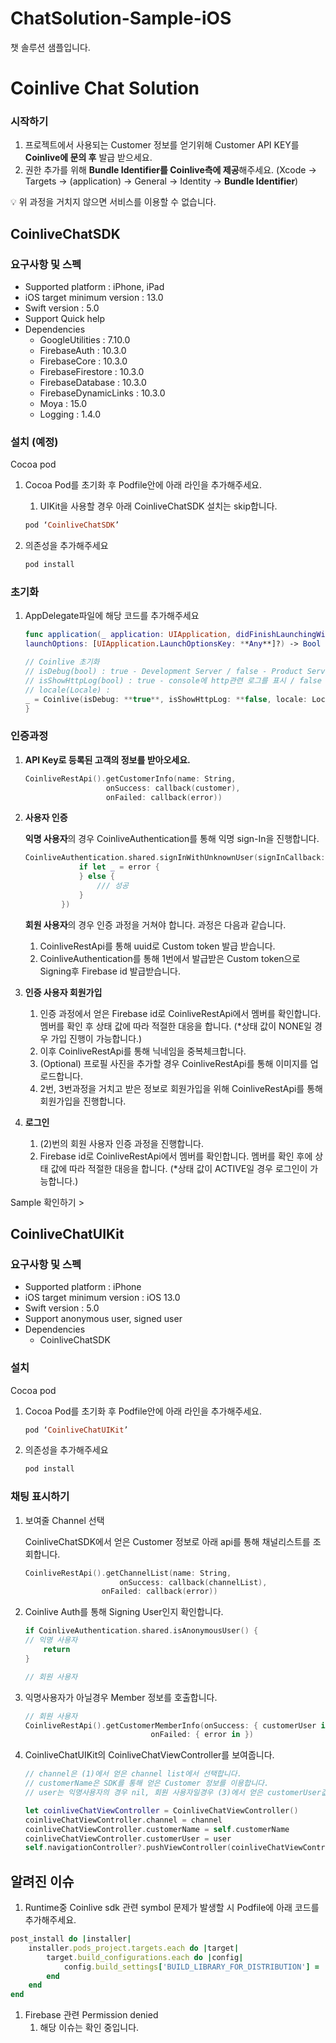 # ChatSolution-Sample-iOS
챗 솔루션 샘플입니다.
# Coinlive Chat Solution

### 시작하기

1. 프로젝트에서 사용되는 Customer 정보를 얻기위해 Customer API KEY를 **Coinlive에 문의 후** 발급 받으세요.
2. 권한 추가를 위해 **Bundle Identifier를 Coinlive측에 제공**해주세요. (Xcode → Targets → (application) → General → Identity → **Bundle Identifier**)

<aside>
💡 위 과정을 거치지 않으면 서비스를 이용할 수 없습니다.

</aside>

## CoinliveChatSDK

### 요구사항 및 스펙

- Supported platform : iPhone, iPad
- iOS target minimum version : 13.0
- Swift version : 5.0
- Support Quick help
- Dependencies
    - GoogleUtilities : 7.10.0
    - FirebaseAuth : 10.3.0
    - FirebaseCore : 10.3.0
    - FirebaseFirestore : 10.3.0
    - FirebaseDatabase : 10.3.0
    - FirebaseDynamicLinks : 10.3.0
    - Moya : 15.0
    - Logging : 1.4.0

### 설치 (예정)

Cocoa pod

1. Cocoa Pod를 초기화 후 Podfile안에 아래 라인을 추가해주세요.
    1. UIKit을 사용할 경우 아래 CoinliveChatSDK 설치는 skip합니다.
    
    ```ruby
    pod ‘CoinliveChatSDK’
    ```
    
2. 의존성을 추가해주세요
    
    ```bash
    pod install
    ```
    

### 초기화

1. AppDelegate파일에 해당 코드를 추가해주세요
    
    ```swift
    func application(_ application: UIApplication, didFinishLaunchingWithOptions 
    launchOptions: [UIApplication.LaunchOptionsKey: **Any**]?) -> Bool {
    
    // Coinlive 초기화
    // isDebug(bool) : true - Development Server / false - Product Server
    // isShowHttpLog(bool) : true - console에 http관련 로그를 표시 / false - http 관련 로그를 미표시
    // locale(Locale) : 
    _ = Coinlive(isDebug: **true**, isShowHttpLog: **false, locale: Locale.current**)
    }
    ```
    

### 인증과정

1. **API Key로 등록된 고객의 정보를 받아오세요.**
    
    ```swift
    CoinliveRestApi().getCustomerInfo(name: String, 
				      onSuccess: callback(customer), 
				      onFailed: callback(error))
    ```
    
2. **사용자 인증** 
    
    **익명 사용자**의 경우 CoinliveAuthentication를  통해 익명 sign-In을 진행합니다.
    
    ```swift
    CoinliveAuthentication.shared.signInWithUnknownUser(signInCallback: {(firebaseId, error) in
				if let _ = error {
				} else {
					/// 성공
				}
            })
    ```
    
    **회원 사용자**의 경우 인증 과정을 거쳐야 합니다. 과정은 다음과 같습니다.
    
    1. CoinliveRestApi를 통해 uuid로 Custom token 발급 받습니다.
    2. CoinliveAuthentication를 통해 1번에서 발급받은 Custom token으로 Signing후 Firebase id 발급받습니다.
3. **인증 사용자 회원가입**
    1. 인증 과정에서 얻은 Firebase id로 CoinliveRestApi에서 멤버를 확인합니다. 멤버를 확인 후 상태 값에 따라 적절한 대응을 합니다. (*상태 값이 NONE일 경우 가입 진행이 가능합니다.)
    2. 이후 CoinliveRestApi를 통해 닉네임을 중복체크합니다. 
    3. (Optional) 프로필 사진을 추가할 경우 CoinliveRestApi를 통해 이미지를 업로드합니다.
    4. 2번, 3번과정을 거치고 받은 정보로 회원가입을 위해 CoinliveRestApi를 통해 회원가입을 진행합니다.
4. **로그인** 
    1. (2)번의 회원 사용자 인증 과정을 진행합니다.
    2. Firebase id로 CoinliveRestApi에서 멤버를 확인합니다. 멤버를 확인 후에 상태 값에 따라 적절한 대응을 합니다. (*상태 값이 ACTIVE일 경우 로그인이 가능합니다.)

Sample 확인하기 >

## CoinliveChatUIKit

### 요구사항 및 스펙

- Supported platform : iPhone
- iOS target minimum version : iOS 13.0
- Swift version : 5.0
- Support anonymous user, signed user
- Dependencies
    - CoinliveChatSDK

### 설치

Cocoa pod

1. Cocoa Pod를 초기화 후 Podfile안에 아래 라인을 추가해주세요.
    
    ```ruby
    pod ‘CoinliveChatUIKit’ 
    ```
    
2. 의존성을 추가해주세요
    
    ```bash
    pod install
    ```
    

### 채팅 표시하기

1. 보여줄 Channel 선택
    
    CoinliveChatSDK에서 얻은 Customer 정보로 아래 api를 통해 채널리스트를 조회합니다.
    
    ```swift
    CoinliveRestApi().getChannelList(name: String,
    				     onSuccess: callback(channelList), 
				     onFailed: callback(error))
    ```
    
2. Coinlive Auth를 통해 Signing User인지 확인합니다.
    
    ```swift
    if CoinliveAuthentication.shared.isAnonymousUser() { 
    // 익명 사용자 
    	return
    } 
    
    // 회원 사용자 
    ```
    
3. 익명사용자가 아닐경우 Member 정보를 호출합니다. 
    
    ```swift
    // 회원 사용자 
    CoinliveRestApi().getCustomerMemberInfo(onSuccess: { customerUser in },
			                    onFailed: { error in })
    ```
    
4. CoinliveChatUIKit의 CoinliveChatViewController를 보여줍니다.
    
    ```swift
    // channel은 (1)에서 얻은 channel list에서 선택합니다.
    // customerName은 SDK를 통해 얻은 Customer 정보를 이용합니다.
    // user는 익명사용자의 경우 nil, 회원 사용자일경우 (3)에서 얻은 customerUser값을 이용합니다.
    
    let coinliveChatViewController = CoinliveChatViewController()
    coinliveChatViewController.channel = channel
    coinliveChatViewController.customerName = self.customerName
    coinliveChatViewController.customerUser = user
    self.navigationController?.pushViewController(coinliveChatViewController, animated: true)
    ```
    

## 알려진 이슈 

1. Runtime중 Coinlive sdk 관련 symbol 문제가 발생할 시 Podfile에 아래 코드를 추가해주세요. 

```ruby
post_install do |installer|
	installer.pods_project.targets.each do |target|
		target.build_configurations.each do |config|
			config.build_settings['BUILD_LIBRARY_FOR_DISTRIBUTION'] = 'YES'
		end
	end
end
```

1. Firebase 관련 Permission denied 
    1. 해당 이슈는 확인 중입니다.
